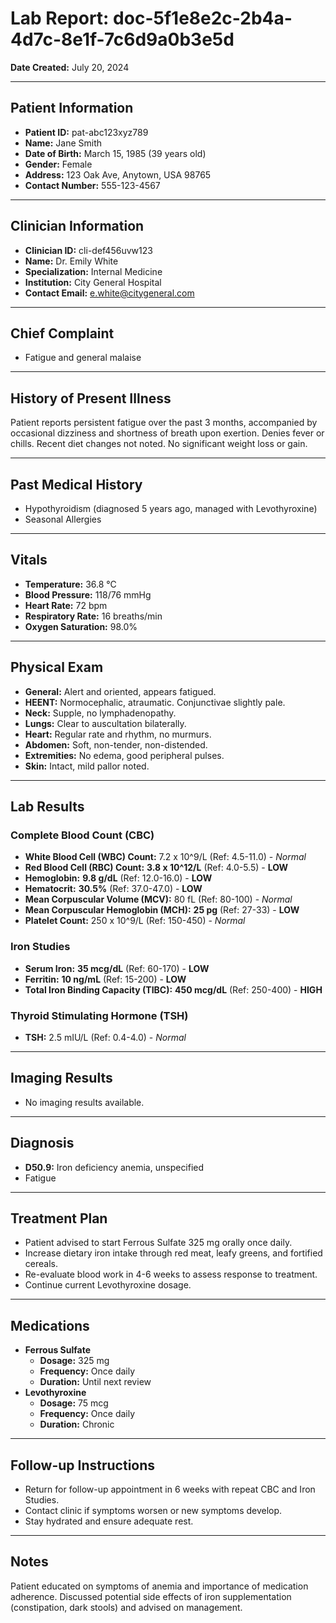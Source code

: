 # Lab Report: doc-5f1e8e2c-2b4a-4d7c-8e1f-7c6d9a0b3e5d

**Date Created:** July 20, 2024

---

## Patient Information

*   **Patient ID:** pat-abc123xyz789
*   **Name:** Jane Smith
*   **Date of Birth:** March 15, 1985 (39 years old)
*   **Gender:** Female
*   **Address:** 123 Oak Ave, Anytown, USA 98765
*   **Contact Number:** 555-123-4567

---

## Clinician Information

*   **Clinician ID:** cli-def456uvw123
*   **Name:** Dr. Emily White
*   **Specialization:** Internal Medicine
*   **Institution:** City General Hospital
*   **Contact Email:** e.white@citygeneral.com

---

## Chief Complaint

*   Fatigue and general malaise

---

## History of Present Illness

Patient reports persistent fatigue over the past 3 months, accompanied by occasional dizziness and shortness of breath upon exertion. Denies fever or chills. Recent diet changes not noted. No significant weight loss or gain.

---

## Past Medical History

*   Hypothyroidism (diagnosed 5 years ago, managed with Levothyroxine)
*   Seasonal Allergies

---

## Vitals

*   **Temperature:** 36.8 °C
*   **Blood Pressure:** 118/76 mmHg
*   **Heart Rate:** 72 bpm
*   **Respiratory Rate:** 16 breaths/min
*   **Oxygen Saturation:** 98.0%

---

## Physical Exam

*   **General:** Alert and oriented, appears fatigued.
*   **HEENT:** Normocephalic, atraumatic. Conjunctivae slightly pale.
*   **Neck:** Supple, no lymphadenopathy.
*   **Lungs:** Clear to auscultation bilaterally.
*   **Heart:** Regular rate and rhythm, no murmurs.
*   **Abdomen:** Soft, non-tender, non-distended.
*   **Extremities:** No edema, good peripheral pulses.
*   **Skin:** Intact, mild pallor noted.

---

## Lab Results

### Complete Blood Count (CBC)

*   **White Blood Cell (WBC) Count:** 7.2 x 10^9/L (Ref: 4.5-11.0) - *Normal*
*   **Red Blood Cell (RBC) Count:** **3.8 x 10^12/L** (Ref: 4.0-5.5) - **LOW**
*   **Hemoglobin:** **9.8 g/dL** (Ref: 12.0-16.0) - **LOW**
*   **Hematocrit:** **30.5%** (Ref: 37.0-47.0) - **LOW**
*   **Mean Corpuscular Volume (MCV):** 80 fL (Ref: 80-100) - *Normal*
*   **Mean Corpuscular Hemoglobin (MCH):** **25 pg** (Ref: 27-33) - **LOW**
*   **Platelet Count:** 250 x 10^9/L (Ref: 150-450) - *Normal*

### Iron Studies

*   **Serum Iron:** **35 mcg/dL** (Ref: 60-170) - **LOW**
*   **Ferritin:** **10 ng/mL** (Ref: 15-200) - **LOW**
*   **Total Iron Binding Capacity (TIBC):** **450 mcg/dL** (Ref: 250-400) - **HIGH**

### Thyroid Stimulating Hormone (TSH)

*   **TSH:** 2.5 mIU/L (Ref: 0.4-4.0) - *Normal*

---

## Imaging Results

*   No imaging results available.

---

## Diagnosis

*   **D50.9:** Iron deficiency anemia, unspecified
*   Fatigue

---

## Treatment Plan

*   Patient advised to start Ferrous Sulfate 325 mg orally once daily.
*   Increase dietary iron intake through red meat, leafy greens, and fortified cereals.
*   Re-evaluate blood work in 4-6 weeks to assess response to treatment.
*   Continue current Levothyroxine dosage.

---

## Medications

*   **Ferrous Sulfate**
    *   **Dosage:** 325 mg
    *   **Frequency:** Once daily
    *   **Duration:** Until next review
*   **Levothyroxine**
    *   **Dosage:** 75 mcg
    *   **Frequency:** Once daily
    *   **Duration:** Chronic

---

## Follow-up Instructions

*   Return for follow-up appointment in 6 weeks with repeat CBC and Iron Studies.
*   Contact clinic if symptoms worsen or new symptoms develop.
*   Stay hydrated and ensure adequate rest.

---

## Notes

Patient educated on symptoms of anemia and importance of medication adherence. Discussed potential side effects of iron supplementation (constipation, dark stools) and advised on management.